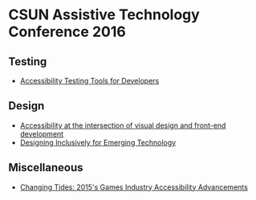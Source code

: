 # CSUN Assistive Technology Conference 2016

## Testing

* [Accessibility Testing Tools for Developers](testing_tools.md)

## Design

* [Accessibility at the intersection of visual design and front-end development](intersection.md)
* [Designing Inclusively for Emerging Technology](emerging_technology.md)

## Miscellaneous

* [Changing Tides: 2015's Games Industry Accessibility Advancements](games_industry.md)
